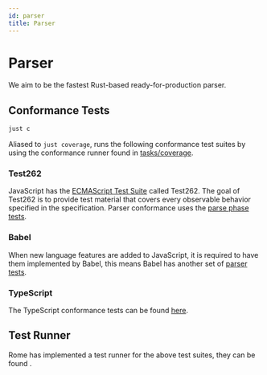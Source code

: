 ```yaml
---
id: parser
title: Parser
---
```


# Parser

We aim to be the fastest Rust-based ready-for-production parser.

## Conformance Tests

```bash
just c
```

Aliased to `just coverage`, runs the following conformance test suites by using the conformance runner found in [tasks/coverage](https://github.com/oxc-project/oxc/tree/main/tasks/coverage).

### Test262

JavaScript has the [ECMAScript Test Suite](https://github.com/tc39/test262) called Test262.
The goal of Test262 is to provide test material that covers every observable behavior specified in the specification.
Parser conformance uses the [parse phase tests](https://github.com/tc39/test262/blob/main/INTERPRETING.md#negative).

### Babel

When new language features are added to JavaScript, it is required to have them implemented by Babel,
this means Babel has another set of [parser tests](https://github.com/babel/babel/tree/main/packages/babel-parser/test).

### TypeScript

The TypeScript conformance tests can be found [here](https://github.com/microsoft/TypeScript/tree/main/tests/cases/conformance).

## Test Runner

Rome has implemented a test runner for the above test suites, they can be found .
